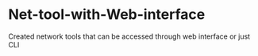 # Net-tool-with-Web-interface
Created network tools that can be accessed through web interface or just CLI
